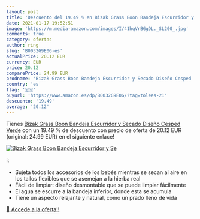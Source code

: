 ```yaml
---
layout: post
title: 'Descuento del 19.49 % en Bizak Grass Boon Bandeja Escurridor y Se'
date: 2021-01-17 19:52:51
image: 'https://m.media-amazon.com/images/I/41hqVrBGgDL._SL200_.jpg'
comments: true
category: ofertas
author: ring
slug: 'B0032G9E0G-es'
actualPrice: 20.12 EUR
currency: EUR
price: 20.12
comparePrice: 24.99 EUR
prodname: 'Bizak Grass Boon Bandeja Escurridor y Secado Diseño Cesped  Verde'
country: 'es'
flag: '🇪🇸'
buyurl: 'https://www.amazon.es/dp/B0032G9E0G/?tag=tolees-21'
descuento: '19.49'
average: '20.12'
---
```


Tienes [Bizak Grass Boon Bandeja Escurridor y Secado Diseño Cesped  Verde](https://www.amazon.es/dp/B0032G9E0G/?tag=tolees-21) con un 19.49 % de descuento con precio de oferta de 20.12 EUR (original: 24.99 EUR) en el siguiente enlace!

[![Bizak Grass Boon Bandeja Escurridor y Se](https://m.media-amazon.com/images/I/41hqVrBGgDL._SL200_.jpg)](https://www.amazon.es/dp/B0032G9E0G/?tag=tolees-21)

ℹ️:

- Sujeta todos los accesorios de los bebés mientras se secan al aire en los tallos flexibles que se asemejan a la hierba real
- Fácil de limpiar: diseño desmontable que se puede limpiar fácilmente
- El agua se escurre a la bandeja inferior, donde esta se acumula
- Tiene un aspecto relajante y natural, como un prado lleno de vida

[🛒 Accede a la oferta!!](https://www.amazon.es/dp/B0032G9E0G/?tag=tolees-21)
